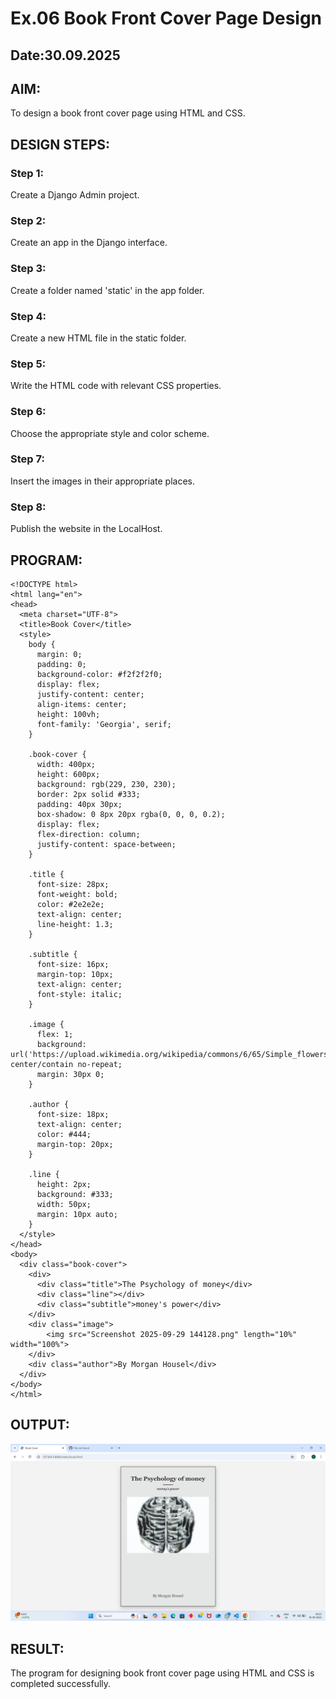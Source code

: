 # Ex.06 Book Front Cover Page Design
## Date:30.09.2025

## AIM:
To design a book front cover page using HTML and CSS.

## DESIGN STEPS:

### Step 1:
Create a Django Admin project.

### Step 2:
Create an app in the Django interface.

### Step 3:
Create a folder named 'static' in the app folder.

### Step 4:
Create a new HTML file in the static folder.

### Step 5:
Write the HTML code with relevant CSS properties.

### Step 6:
Choose the appropriate style and color scheme.

### Step 7:
Insert the images in their appropriate places.

### Step 8:
Publish the website in the LocalHost.

## PROGRAM:
```
<!DOCTYPE html>
<html lang="en">
<head>
  <meta charset="UTF-8">
  <title>Book Cover</title>
  <style>
    body {
      margin: 0;
      padding: 0;
      background-color: #f2f2f2f0;
      display: flex;
      justify-content: center;
      align-items: center;
      height: 100vh;
      font-family: 'Georgia', serif;
    }

    .book-cover {
      width: 400px;
      height: 600px;
      background: rgb(229, 230, 230);
      border: 2px solid #333;
      padding: 40px 30px;
      box-shadow: 0 8px 20px rgba(0, 0, 0, 0.2);
      display: flex;
      flex-direction: column;
      justify-content: space-between;
    }

    .title {
      font-size: 28px;
      font-weight: bold;
      color: #2e2e2e;
      text-align: center;
      line-height: 1.3;
    }

    .subtitle {
      font-size: 16px;
      margin-top: 10px;
      text-align: center;
      font-style: italic;
    }

    .image {
      flex: 1;
      background: url('https://upload.wikimedia.org/wikipedia/commons/6/65/Simple_flowers_black_line_art.png') center/contain no-repeat;
      margin: 30px 0;
    }

    .author {
      font-size: 18px;
      text-align: center;
      color: #444;
      margin-top: 20px;
    }

    .line {
      height: 2px;
      background: #333;
      width: 50px;
      margin: 10px auto;
    }
  </style>
</head>
<body>
  <div class="book-cover">
    <div>
      <div class="title">The Psychology of money</div>
      <div class="line"></div>
      <div class="subtitle">money's power</div>
    </div>
    <div class="image">
        <img src="Screenshot 2025-09-29 144128.png" length="10%" width="100%">
    </div>
    <div class="author">By Morgan Housel</div>
  </div>
</body>
</html>
```

## OUTPUT:
![alt text](<Screenshot 2025-09-30 092507.png>)

## RESULT:
The program for designing book front cover page using HTML and CSS is completed successfully.
